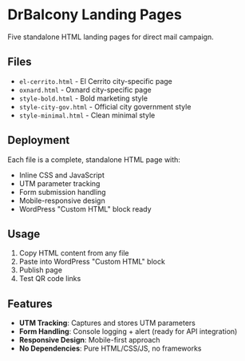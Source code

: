 # DrBalcony Landing Pages

Five standalone HTML landing pages for direct mail campaign.

## Files

- `el-cerrito.html` - El Cerrito city-specific page
- `oxnard.html` - Oxnard city-specific page  
- `style-bold.html` - Bold marketing style
- `style-city-gov.html` - Official city government style
- `style-minimal.html` - Clean minimal style

## Deployment

Each file is a complete, standalone HTML page with:
- Inline CSS and JavaScript
- UTM parameter tracking
- Form submission handling
- Mobile-responsive design
- WordPress "Custom HTML" block ready

## Usage

1. Copy HTML content from any file
2. Paste into WordPress "Custom HTML" block
3. Publish page
4. Test QR code links

## Features

- **UTM Tracking**: Captures and stores UTM parameters
- **Form Handling**: Console logging + alert (ready for API integration)
- **Responsive Design**: Mobile-first approach
- **No Dependencies**: Pure HTML/CSS/JS, no frameworks